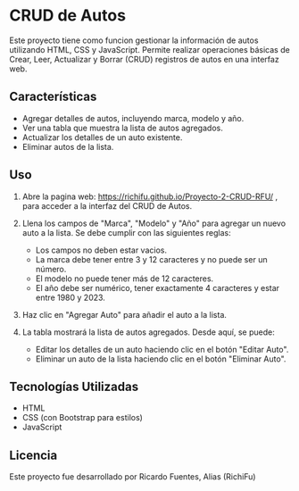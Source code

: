 # CRUD de Autos

Este proyecto tiene como funcion gestionar la información de autos utilizando HTML, CSS y JavaScript. Permite realizar operaciones básicas de Crear, Leer, Actualizar y Borrar (CRUD) registros de autos en una interfaz web.

## Características

- Agregar detalles de autos, incluyendo marca, modelo y año.
- Ver una tabla que muestra la lista de autos agregados.
- Actualizar los detalles de un auto existente.
- Eliminar autos de la lista.

## Uso

1. Abre la pagina web: https://richifu.github.io/Proyecto-2-CRUD-RFU/ , para acceder a la interfaz del CRUD de Autos.

2. Llena los campos de "Marca", "Modelo" y "Año" para agregar un nuevo auto a la lista. Se debe cumplir con las siguientes reglas:
    - Los campos no deben estar vacios.
    - La marca debe tener entre 3 y 12 caracteres y no puede ser un número.
    - El modelo no puede tener más de 12 caracteres.
    - El año debe ser numérico, tener exactamente 4 caracteres y estar entre 1980 y 2023.

3. Haz clic en "Agregar Auto" para añadir el auto a la lista.

4. La tabla mostrará la lista de autos agregados. Desde aquí, se puede:
    - Editar los detalles de un auto haciendo clic en el botón "Editar Auto".
    - Eliminar un auto de la lista haciendo clic en el botón "Eliminar Auto".

## Tecnologías Utilizadas

- HTML
- CSS (con Bootstrap para estilos)
- JavaScript

## Licencia

Este proyecto fue desarrollado por Ricardo Fuentes, Alias (RichiFu)